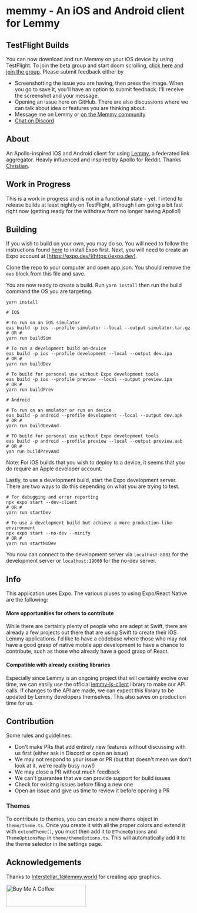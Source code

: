 # memmy - An iOS and Android client for Lemmy
## TestFlight Builds
You can now download and run Memmy on your iOS device by using TestFlight. To join the beta group and start doom scrolling, [click here and join the group](https://testflight.apple.com/join/6jaRU6rD). Please submit feedback either by
- Screenshotting the issue you are having, then press the image. When you go to save it, you'll have an option to submit feedback. I'll receive the screenshot and your message.
- Opening an issue here on GitHub. There are also discussions where we can talk about idea or features you are thinking about.
- Message me on Lemmy or [on the Memmy community](https://lemmy.ml/c/memmy)
- [Chat on Discord](https://discord.gg/dSHDF9SJB)

## About

An Apollo-inspired iOS and Android client for using [Lemmy](https://github.com/LemmyNet/lemmy), a federated link aggregator. Heavly influenced and inspired by Apollo for Reddit. Thanks [Christian](https://github.com/christianselig).

## Work in Progress
This is a work in progress and is not in a functional state - yet. I intend to release builds at least nightly on TestFlight, although I am going a bit fast right now (getting ready for the withdraw from no longer having Apollo!)

## Building
If you wish to build on your own, you may do so. You will need to follow the instructions found
[here](https://docs.expo.dev/get-started/installation/) to install Expo first. Next, you will need to create an Expo
account at [https://expo.dev/](https://expo.dev).

Clone the repo to your computer and open app.json. You should remove the `eas` block from this file and save.

You are now ready to create a build. Run `yarn install` then run the build command the OS you are targeting.

```shell
yarn install

# IOS

# To run on an iOS simulator
eas build -p ios --profile simulator --local --output simulator.tar.gz
# OR #
yarn run buildSim

# To run a development build on-device
eas build -p ios --profile development --local --output dev.ipa
# OR #
yarn run buildDev

# To build for personal use without Expo development tools
eas build -p ios --profile preview --local --output preview.ipa
# OR #
yarn run buildPrev

# Android

# To run on an emulator or run on device
eas build -p android --profile development --local --output dev.apk
# OR #
yarn run buildDevAnd

# TO build for personal use without Expo development tools
eas build -p android --profile preview --local --output preview.aab
# OR #
yan run buildPrevAnd
```

Note: For iOS builds that you wish to deploy to a device, it seems that you do require an Apple developer account.

Lastly, to use a development build, start the Expo development server. There are two ways to do this depending on what
you are trying to test.

```shell
# For debugging and error reporting
npx expo start --dev-client
# OR #
yarn run startDev

# To use a development build but achieve a more production-like environment
npx expo start --no-dev --minify
# OR #
yarn run startNoDev
```

You now can connect to the development server via `localhost:8081` for the development server or `localhost:19000` for
the no-dev server.

## Info
This application uses Expo. The various pluses to using Expo/React Native are the following:

#### More opportunities for others to contribute
While there are certainly plenty of people who are adept at Swift,
there are already a few projects out there that are using Swift to create their iOS Lemmy applications. I'd like to
have a codebase where those who may not have a good grasp of native mobile app development to have a chance to contribute,
such as those who already have a good grasp of React.

#### Compatible with already existing libraries
Especially since Lemmy is an ongoing project that will certainly evolve over time, we can easily use the official
[lemmy-js-client](https://github.com/LemmyNet/lemmy-js-client) library to make our API calls. If changes to the API are
made, we can expect this library to be updated by Lemmy developers themselves. This also saves on production time for us.

## Contribution

Some rules and guidelines:
* Don't make PRs that add entirely new features without discussing with us first (either ask in Discord or open an issue)
* We may not respond to your issue or PR (but that doesn't mean we don't look at it, we're really busy now!)
* We may close a PR without much feedback
* We can't guarantee that we can provide support for build issues
* Check for exisitng issues before filing a new one
* Open an issue and give us time to review it before opening a PR

### Themes
To contribute to themes, you can create a new theme object in `theme/theme.ts`. Once you create it with all the proper colors 
and extend it with `extendTheme()`, you must then add it to `EThemeOptions` and `ThemeOptionsMap` in `theme/themeOptions.ts`.
This will automatically add it to the theme selector in the settings page.

## Acknowledgements
Thanks to [Interstellar_1@lemmy.world](https://lemmy.world/u/Interstellar_1) for creating app graphics.

<a href="https://www.buymeacoffee.com/gavink" target="_blank"><img src="https://cdn.buymeacoffee.com/buttons/v2/default-blue.png" alt="Buy Me A Coffee" style="height: 60px !important;width: 217px !important;" ></a>
